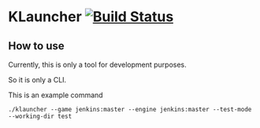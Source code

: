 # KLauncher [![Build Status](https://ci.potatocorp.dev/view/Kakara/job/KLauncher/job/master/badge/icon)](https://ci.potatocorp.dev/view/Kakara/job/KLauncher/)


## How to use
Currently, this is only a tool for development purposes.

So it is only a CLI.

This is an example command

`./klauncher --game jenkins:master --engine jenkins:master --test-mode --working-dir test`
